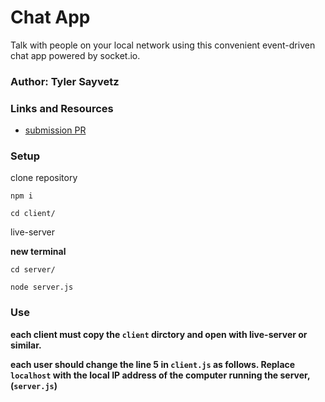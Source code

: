 
# Chat App

Talk with people on your local network using this convenient event-driven chat app powered by socket.io.

### Author: Tyler Sayvetz

### Links and Resources

- [submission PR]()


### Setup

clone repository

`npm i`

`cd client/`

live-server 

**new terminal**

`cd server/`

`node server.js`

### Use

**each client must copy the `client` dirctory and open with live-server or similar.**

**each user should change the line 5 in `client.js` as follows. Replace `localhost` with the local IP address of the computer running the server, (`server.js`)**



